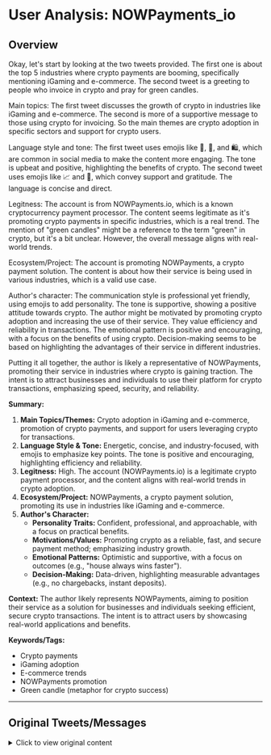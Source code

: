 # User Analysis: NOWPayments_io

## Overview

<think>
Okay, let's start by looking at the two tweets provided. The first one is about the top 5 industries where crypto payments are booming, specifically mentioning iGaming and e-commerce. The second tweet is a greeting to people who invoice in crypto and pray for green candles. 

Main topics: The first tweet discusses the growth of crypto in industries like iGaming and e-commerce. The second is more of a supportive message to those using crypto for invoicing. So the main themes are crypto adoption in specific sectors and support for crypto users.

Language style and tone: The first tweet uses emojis like 🚀, 🎰, and 🛍️, which are common in social media to make the content more engaging. The tone is upbeat and positive, highlighting the benefits of crypto. The second tweet uses emojis like 📈 and 🙏, which convey support and gratitude. The language is concise and direct.

Legitness: The account is from NOWPayments.io, which is a known cryptocurrency payment processor. The content seems legitimate as it's promoting crypto payments in specific industries, which is a real trend. The mention of "green candles" might be a reference to the term "green" in crypto, but it's a bit unclear. However, the overall message aligns with real-world trends.

Ecosystem/Project: The account is promoting NOWPayments, a crypto payment solution. The content is about how their service is being used in various industries, which is a valid use case.

Author's character: The communication style is professional yet friendly, using emojis to add personality. The tone is supportive, showing a positive attitude towards crypto. The author might be motivated by promoting crypto adoption and increasing the use of their service. They value efficiency and reliability in transactions. The emotional pattern is positive and encouraging, with a focus on the benefits of using crypto. Decision-making seems to be based on highlighting the advantages of their service in different industries.

Putting it all together, the author is likely a representative of NOWPayments, promoting their service in industries where crypto is gaining traction. The intent is to attract businesses and individuals to use their platform for crypto transactions, emphasizing speed, security, and reliability.
</think>

**Summary:**  
1. **Main Topics/Themes:** Crypto adoption in iGaming and e-commerce, promotion of crypto payments, and support for users leveraging crypto for transactions.  
2. **Language Style & Tone:** Energetic, concise, and industry-focused, with emojis to emphasize key points. The tone is positive and encouraging, highlighting efficiency and reliability.  
3. **Legitness:** High. The account (NOWPayments.io) is a legitimate crypto payment processor, and the content aligns with real-world trends in crypto adoption.  
4. **Ecosystem/Project:** NOWPayments, a crypto payment solution, promoting its use in industries like iGaming and e-commerce.  
5. **Author's Character:**  
   - **Personality Traits:** Confident, professional, and approachable, with a focus on practical benefits.  
   - **Motivations/Values:** Promoting crypto as a reliable, fast, and secure payment method; emphasizing industry growth.  
   - **Emotional Patterns:** Optimistic and supportive, with a focus on outcomes (e.g., "house always wins faster").  
   - **Decision-Making:** Data-driven, highlighting measurable advantages (e.g., no chargebacks, instant deposits).  

**Context:** The author likely represents NOWPayments, aiming to position their service as a solution for businesses and individuals seeking efficient, secure crypto transactions. The intent is to attract users by showcasing real-world applications and benefits.  

**Keywords/Tags:**  
- Crypto payments  
- iGaming adoption  
- E-commerce trends  
- NOWPayments promotion  
- Green candle (metaphor for crypto success)
---
## Original Tweets/Messages

<details>
<summary>Click to view original content</summary>

| Type | Content |
|------|---------|
| messages | Top 5 industries where crypto payments are booming 🚀

iGaming 🎰

Degens gonna degen — but now they do it with crypto.  Instant deposits, fast withdrawals, and no chargebacks.

Operators love it. Players too.  Crypto = the house always wins faster.

E-commerce 🛍️

Why wait 3–5 https://t.co/YhKFJaNaQL |
| messages | GM to the brave souls who invoice in crypto and pray for green candles 📈🙏 |

</details>
